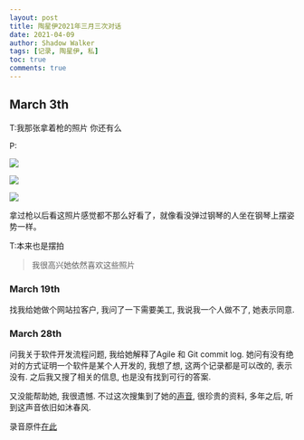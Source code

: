 ```yaml
---
layout: post
title: 陶星伊2021年三月三次对话
date: 2021-04-09
author: Shadow Walker
tags: [记录, 陶星伊, 私]
toc: true
comments: true
---
```


## March 3th

T:我那张拿着枪的照片 你还有么

P:

![](https://lh3.googleusercontent.com/pw/ACtC-3dbXCCR9WXYmad8gyMHCddkKWk8-xHjEYI4Ssrze-L94Uod2ZGZmfoV7w7ZQmpgG1fklOcr1VdlYv6pQwdp1QPUf65MdVPjUM9ROpP206fbnLx_XgQrqk_5GFw6SFOdYhMax2toWXKUlcqGCDPZPsZVBw=w1295-h863-no?authuser=0)

![](https://lh3.googleusercontent.com/pw/ACtC-3fb7wbr7EMLGvmmrZ9189dPK_Ysyzo4BrNB2rHJ5_x61CDtNeJuPoTvcW68KA1qkMw5vt7AFQw5sQ17NenjT84d20IY4KEVfeecYS6d5O5JdO2EG-Oj8gDZ_HTjKnJh8ZJsCWs5o3sxPSfDvH-JmqTDsg=w1295-h863-no?authuser=0)

![](https://lh3.googleusercontent.com/pw/ACtC-3dggbirr4mhUAGsuxHOb9Hi5iTvFYEns4bX9vFdDQMDcozVPhaijtLvtJVoK0hV-D16RNHNV6jGI_jCQJpUQ90pLtbGRX2wQh08vX0EZBpElJR1ItFO1mHV1l_13xo7z18vskekq1X98eQgWewIhG8GyA=w800-h533-no?authuser=0)

拿过枪以后看这照片感觉都不那么好看了，就像看没弹过钢琴的人坐在钢琴上摆姿势一样。

T:本来也是摆拍


> 我很高兴她依然喜欢这些照片

### March 19th

找我给她做个网站拉客户, 我问了一下需要美工, 我说我一个人做不了, 她表示同意. 

### March 28th

问我关于软件开发流程问题, 我给她解释了Agile  和 Git commit log. 她问有没有绝对的方式证明一个软件是某个人开发的, 我想了想, 这两个记录都是可以改的, 表示没有.  之后我又搜了相关的信息, 也是没有找到可行的答案. 

又没能帮助她, 我很遗憾.  不过这次搜集到了她的[声音](https://www.youtube.com/watch?v=XE5kBNuLCjo&ab_channel=ShadowSong), 很珍贵的资料, 多年之后, 听到这声音依旧如沐春风. 

录音原件[在此](https://drive.google.com/file/d/19a48WiyLZRGm0CDrQceqIwBnkj4xSmp0/view?usp=sharing)


